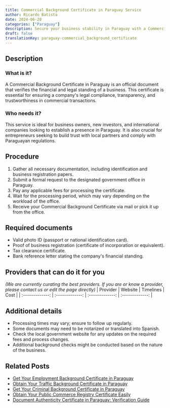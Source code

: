 ```yaml
---
title: Commercial Background Certificate in Paraguay Service
author: Ricardo Batista
date: 2024-06-28
categories: ["Paraguay"]
description: Secure your business stability in Paraguay with a Commercial Background Certificate. Essential for legal compliance and business transparency.
draft: false
translationKey: paraguay-commercial_background_certificate
---
```


## Description
### What is it?
A Commercial Background Certificate in Paraguay is an official document that verifies the financial and legal standing of a business. This certificate is essential for ensuring a company's legal compliance, transparency, and trustworthiness in commercial transactions.

### Who needs it?
This service is ideal for business owners, new investors, and international companies looking to establish a presence in Paraguay. It is also crucial for entrepreneurs seeking to build trust with local partners and comply with Paraguayan regulations.

## Procedure

1. Gather all necessary documentation, including identification and business registration papers.
2. Submit a formal request to the designated government office in Paraguay.
3. Pay any applicable fees for processing the certificate.
4. Wait for the processing period, which may vary depending on the workload of the office.
5. Receive your Commercial Background Certificate via mail or pick it up from the office.


## Required documents

- Valid photo ID (passport or national identification card).
- Proof of business registration (certificate of incorporation or equivalent).
- Tax clearance certificate.
- Bank reference letter stating the company's financial standing.


## Providers that can do it for you
_(We are currently curating the best providers. If you are or know a provider, please contact us or edit the page directly)_
| Provider        |     Website     |     Timelines    |       Cost      |
| :-------------: | :-------------: |  :-------------: | :-------------: |

## Additional details

- Processing times may vary; ensure to follow up regularly.
- Some documents may need to be notarized or translated into Spanish.
- Check the local government website for any updates on the required fees and process changes.
- Additional background checks might be conducted based on the nature of the business.




## Related Posts

- [Get Your Employment Background Certificate in Paraguay](https://tramitit.com/guides/paraguay/employment_background_certificate/)
- [Obtain Your Traffic Background Certificate in Paraguay](https://tramitit.com/guides/paraguay/traffic_background_certificate/)
- [Get Your Criminal Background Certificate in Paraguay](https://tramitit.com/guides/paraguay/criminal_background_certificate/)
- [Obtain Your Public Commerce Registry Certificate Easily](https://tramitit.com/guides/paraguay/public_commerce_registry_certificate/)
- [Document Authenticity Certificate in Paraguay: Verification Guide](https://tramitit.com/guides/paraguay/document_authenticity_certificate/)
